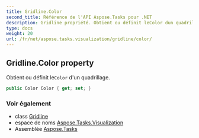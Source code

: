 ```yaml
---
title: Gridline.Color
second_title: Référence de l'API Aspose.Tasks pour .NET
description: Gridline propriété. Obtient ou définit leColor dun quadrillage.
type: docs
weight: 20
url: /fr/net/aspose.tasks.visualization/gridline/color/
---
```

## Gridline.Color property

Obtient ou définit le`Color` d'un quadrillage.

```csharp
public Color Color { get; set; }
```

### Voir également

* class [Gridline](../)
* espace de noms [Aspose.Tasks.Visualization](../../gridline/)
* Assemblée [Aspose.Tasks](../../../)


